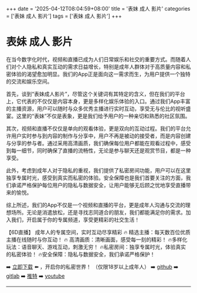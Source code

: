 +++
date = '2025-04-12T08:04:59+08:00'
title = '表妹 成人 影片'
categories = ['表妹 成人 影片']
tags = ['表妹 成人 影片']
+++

# 表妹 成人 影片

在当今数字化时代，视频和直播已成为人们日常娱乐和社交的重要方式。而随着人们对个人隐私和真实互动的需求日益增长，特别是成年人群体对于高质量内容和私密体验的渴望愈加明显。我们的App正是面向这一需求而生，为用户提供一个独特的交流和娱乐空间。

首先，谈到“表妹成人影片”，尽管这个关键词有其特定的含义，但在我们的平台上，它代表的不仅仅是内容本身，更是多样化娱乐体验的入口。通过我们App丰富的主播资源，用户可以随时与众多优秀主播进行实时互动，享受无与伦比的视听盛宴。这里的“表妹”不仅是表象，更是我们给予用户的一种亲切和熟悉的社区氛围。

其次，视频和直播不仅仅是单向的观看体验，更是双向的互动过程。我们的平台允许用户实时参与到内容的制作与分享中，用户不再是被动的接受者，而是内容创建与分享的参与者。通过采用高清画质，我们确保每位用户都能在观看过程中，感受到每一细节，同时确保了直播的流畅性，无论是参与聊天还是观赏节目，都是一种享受。

此外，考虑到成年人对于隐私的重视，我们提供了私密房间功能，用户可以在这里独享专属时光，感受到真实而私密的体验。安全保障也是我们首要关注的方面，我们承诺严格保护每位用户的隐私与数据安全，让用户能够无后顾之忧地享受直播带来的愉悦。

综上所述，我们的App不仅是一个视频和直播的平台，更是成年人沟通与交流的理想场所。无论是消遣放松，还是寻找志同道合的朋友，我们都能满足你的需求。加入我们，开启属于你的专属频道，享受更精彩的社交生活！

【6D直播】
成年人的专属空间，实时互动尽享精彩
🔥 精选主播：每天数百位优质主播在线随时与你互动！
🔥 高清画质：清晰画面，感受每一刻的精彩！
🔥多样化玩法：语音聊天、游戏互动，刺激无穷！
🔥私密房间：独享专属时光，体验真实的私密体验！
🔥安全保障：隐私与数据安全，我们承诺严格保护！

➡️ [立即下载](https://down123.s3.ap-east-1.amazonaws.com/down/down.html?channelCode=blog) ⬅️ ，开启你的私密世界！ （仅限18岁以上成年人）
➡️ [github](https://aldult-live.github.io/)
➡️ [gitlab](https://seo-09598d.gitlab.io/)
➡️ [推特](https://x.com/wegame33)
➡️ [youtube](https://www.youtube.com/@6Dlive)

---
